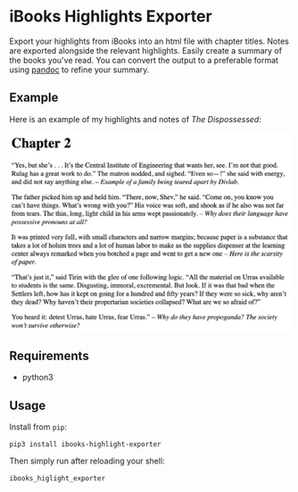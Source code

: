iBooks Highlights Exporter
==========================

Export your highlights from iBooks into an html file with chapter titles. Notes are exported alongside the relevant highlights. Easily create a summary of the books you've read.
You can convert the output to a preferable format using [pandoc](https://pandoc.org/) to refine your summary.

Example
-------

Here is an example of my highlights and notes of _The Dispossessed_:

![Example of the output](example.png)

Requirements
------------
* python3

Usage
------------

Install from `pip`:

```
pip3 install ibooks-highlight-exporter
```

Then simply run after reloading your shell:

```
ibooks_higlight_exporter
```
